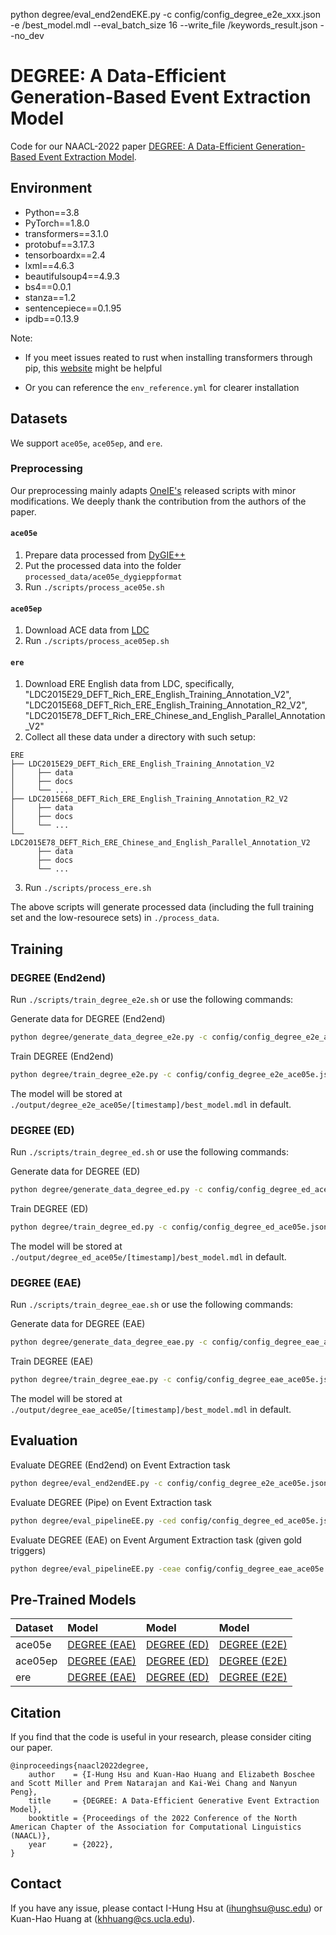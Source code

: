 python degree/eval_end2endEKE.py -c config/config_degree_e2e_xxx.json -e /best_model.mdl --eval_batch_size 16 --write_file /keywords_result.json --no_dev

# DEGREE: A Data-Efficient Generation-Based Event Extraction Model

Code for our NAACL-2022 paper [DEGREE: A Data-Efficient Generation-Based Event Extraction Model](https://arxiv.org/abs/2108.12724).

## Environment
- Python==3.8
- PyTorch==1.8.0
- transformers==3.1.0 
- protobuf==3.17.3
- tensorboardx==2.4
- lxml==4.6.3
- beautifulsoup4==4.9.3
- bs4==0.0.1
- stanza==1.2
- sentencepiece==0.1.95
- ipdb==0.13.9


Note: 
- If you meet issues reated to rust when installing transformers through pip, this
[website](https://programmerah.com/solved-transformers-install-error-error-cant-find-rust-compiler-50679/) might be helpful

- Or you can reference the `env_reference.yml` for clearer installation

## Datasets

We support `ace05e`, `ace05ep`, and `ere`. 

### Preprocessing
Our preprocessing mainly adapts [OneIE's](https://blender.cs.illinois.edu/software/oneie/) released scripts with minor modifications. We deeply thank the contribution from the authors of the paper.

#### `ace05e`
1. Prepare data processed from [DyGIE++](https://github.com/dwadden/dygiepp#ace05-event)
2. Put the processed data into the folder `processed_data/ace05e_dygieppformat`
3. Run `./scripts/process_ace05e.sh`

#### `ace05ep`
1. Download ACE data from [LDC](https://catalog.ldc.upenn.edu/LDC2006T06)
2. Run `./scripts/process_ace05ep.sh`

#### `ere`
1. Download ERE English data from LDC, specifically, "LDC2015E29_DEFT_Rich_ERE_English_Training_Annotation_V2", "LDC2015E68_DEFT_Rich_ERE_English_Training_Annotation_R2_V2", "LDC2015E78_DEFT_Rich_ERE_Chinese_and_English_Parallel_Annotation_V2"
2. Collect all these data under a directory with such setup:
```
ERE
├── LDC2015E29_DEFT_Rich_ERE_English_Training_Annotation_V2
│     ├── data
│     ├── docs
│     └── ...
├── LDC2015E68_DEFT_Rich_ERE_English_Training_Annotation_R2_V2
│     ├── data
│     ├── docs
│     └── ...
└── LDC2015E78_DEFT_Rich_ERE_Chinese_and_English_Parallel_Annotation_V2
      ├── data
      ├── docs
      └── ...
```
3. Run `./scripts/process_ere.sh`

The above scripts will generate processed data (including the full training set and the low-resourece sets) in `./process_data`.

## Training

### DEGREE (End2end)

Run `./scripts/train_degree_e2e.sh` or use the following commands:

Generate data for DEGREE (End2end)
```Bash
python degree/generate_data_degree_e2e.py -c config/config_degree_e2e_ace05e.json
```

Train DEGREE (End2end)
```Bash
python degree/train_degree_e2e.py -c config/config_degree_e2e_ace05e.json
```

The model will be stored at `./output/degree_e2e_ace05e/[timestamp]/best_model.mdl` in default.

### DEGREE (ED)

Run `./scripts/train_degree_ed.sh` or use the following commands:

Generate data for DEGREE (ED)
```Bash
python degree/generate_data_degree_ed.py -c config/config_degree_ed_ace05e.json
```

Train DEGREE (ED)
```Bash
python degree/train_degree_ed.py -c config/config_degree_ed_ace05e.json
```

The model will be stored at `./output/degree_ed_ace05e/[timestamp]/best_model.mdl` in default.

### DEGREE (EAE)

Run `./scripts/train_degree_eae.sh` or use the following commands:

Generate data for DEGREE (EAE)
```Bash
python degree/generate_data_degree_eae.py -c config/config_degree_eae_ace05e.json
```

Train DEGREE (EAE)

```Bash
python degree/train_degree_eae.py -c config/config_degree_eae_ace05e.json
```

The model will be stored at `./output/degree_eae_ace05e/[timestamp]/best_model.mdl` in default.

## Evaluation

Evaluate DEGREE (End2end) on Event Extraction task 
```Bash
python degree/eval_end2endEE.py -c config/config_degree_e2e_ace05e.json -e [e2e_model]
```

Evaluate DEGREE (Pipe) on Event Extraction task 
```Bash
python degree/eval_pipelineEE.py -ced config/config_degree_ed_ace05e.json -ceae config/config_degree_eae_ace05e.json -ed [ed_model] -eae [eae_model]
```

Evaluate DEGREE (EAE) on Event Argument Extraction task (given gold triggers)

```Bash
python degree/eval_pipelineEE.py -ceae config/config_degree_eae_ace05e.json -eae [eae_model] -g
```

## Pre-Trained Models

| Dataset        | Model        | Model          | Model        |
| :------------- | :----------- | :------------- | :----------- |
| ace05e         | [DEGREE (EAE)](https://drive.google.com/file/d/1M6MMCGOE6sZeTXlmhwYts3iWhFuZk8TT/view?usp=sharing) | [DEGREE (ED)](https://drive.google.com/file/d/1Q0M_lf4jrQNiF6v-P1BxfMoBsU4GG7OW/view?usp=sharing) | [DEGREE (E2E)](https://drive.google.com/file/d/13iNZBVU2bGecQBkSIuNmR6Ob7fKEM1e9/view?usp=sharing) |
| ace05ep        | [DEGREE (EAE)](https://drive.google.com/file/d/1GbeHVvgX3x4FRMJjgvLExPWXWp-WM75C/view?usp=sharing) | [DEGREE (ED)](https://drive.google.com/file/d/1MZkeli2J12ThDatA-c_5CFXbf5IDr8nr/view?usp=sharing) | [DEGREE (E2E)](https://drive.google.com/file/d/1lWD8oOscw8l-HLiy2WYpM3QicKmND3KM/view?usp=sharing) |
| ere            | [DEGREE (EAE)](https://drive.google.com/file/d/1MFYIlFdIStSGl4mmYyRzhuLWBkkQyn4V/view?usp=sharing) | [DEGREE (ED)](https://drive.google.com/file/d/1HZCBYJpR2glMqCukxj4blHLkr8RRNKKE/view?usp=sharing) | [DEGREE (E2E)](https://drive.google.com/file/d/16Mv-C2ZpQS6K3IqbgYMFxAibtOLD9x-t/view?usp=sharing) |


## Citation

If you find that the code is useful in your research, please consider citing our paper.

    @inproceedings{naacl2022degree,
        author    = {I-Hung Hsu and Kuan-Hao Huang and Elizabeth Boschee and Scott Miller and Prem Natarajan and Kai-Wei Chang and Nanyun Peng},
        title     = {DEGREE: A Data-Efficient Generative Event Extraction Model},
        booktitle = {Proceedings of the 2022 Conference of the North American Chapter of the Association for Computational Linguistics (NAACL)},
        year      = {2022},
    }

## Contact

If you have any issue, please contact I-Hung Hsu at (ihunghsu@usc.edu) or
Kuan-Hao Huang at (khhuang@cs.ucla.edu).
